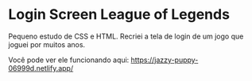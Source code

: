 # Login Screen League of Legends

Pequeno estudo de CSS e HTML. Recriei a tela de login de um jogo que joguei por muitos anos.

Você pode ver ele funcionando aqui: https://jazzy-puppy-06999d.netlify.app/
